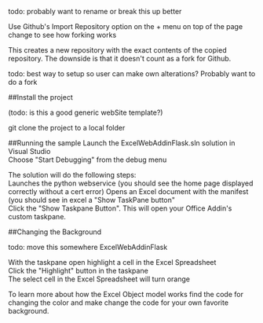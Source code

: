 
todo: probably want to rename or break this up better 

Use Github's Import Repository option on the + menu on top of the page
change to see how forking works

This creates a new repository with the exact contents of the copied repository. The downside is that it doesn't count as a fork for Github.

todo: best way to setup so user can make own alterations? Probably want to do a fork

##Install the project

 (todo: is this a good generic webSite template?)  
 
git clone the project to a local folder

##Running the sample 
Launch the ExcelWebAddinFlask.sln solution in Visual Studio  
Choose "Start Debugging" from the debug menu

The solution will do the following steps:  
Launches the python webservice (you should see the home page displayed correctly without a cert error) 
Opens an Excel document with the manifest (you should see in excel a "Show TaskPane button"  
Click the "Show Taskpane Button". This will open your Office Addin's custom taskpane.


##Changing the Background  

todo: move this somewhere ExcelWebAddinFlask

With the taskpane open highlight a cell in the Excel Spreadsheet  
Click the "Highlight" button in the taskpane  
The select cell in the Excel Spreadsheet will turn orange  

To learn more about how the Excel Object model works find the code for changing the color and make change the code for your own favorite background.